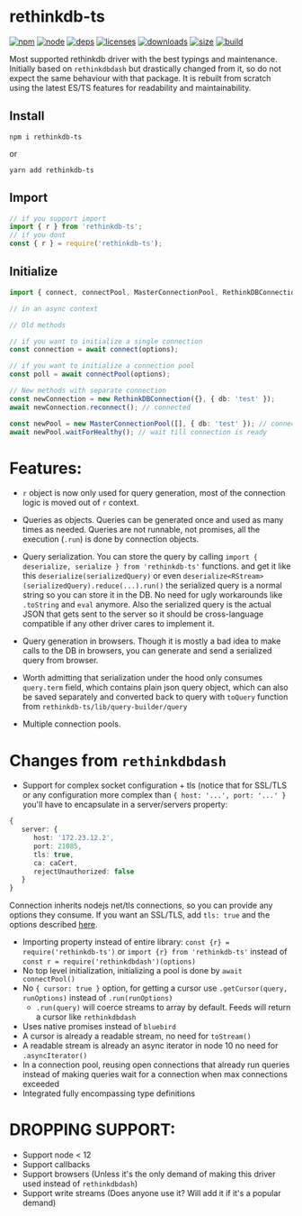 # rethinkdb-ts
[![npm][npm]][npm-url]
[![node][node]][node-url]
[![deps][deps]][deps-url]
[![licenses][licenses]][licenses-url]
[![downloads][downloads]][downloads-url]
[![size][size]][size-url]
[![build][build]][build-url]

Most supported rethinkdb driver with the best typings and maintenance. Initially based on `rethinkdbdash` but drastically changed from it, so do not expect the same behaviour with that package. 
It is rebuilt from scratch using the latest ES/TS features for readability and maintainability.


## Install

`npm i rethinkdb-ts`

or

`yarn add rethinkdb-ts`

## Import

```typescript
// if you support import
import { r } from 'rethinkdb-ts';
// if you dont
const { r } = require('rethinkdb-ts');
```

## Initialize

```typescript
import { connect, connectPool, MasterConnectionPool, RethinkDBConnection } from 'rethinkdb-ts';

// in an async context

// Old methods

// if you want to initialize a single connection
const connection = await connect(options);

// if you want to initialize a connection pool
const poll = await connectPool(options);

// New methods with separate connection
const newConnection = new RethinkDBConnection({}, { db: 'test' });
await newConnection.reconnect(); // connected

const newPool = new MasterConnectionPool([], { db: 'test' }); // connects instantly
await newPool.waitForHealthy(); // wait till connection is ready
```

# Features:

- `r` object is now only used for query generation, most of the connection logic is moved out of `r` context.

- Queries as objects. Queries can be generated once and used as many times as needed. Queries are not runnable, not promises, all the execution (`.run`) is done by connection objects.

- Query serialization. You can store the query by calling `import { deserialize, serialize } from 'rethinkdb-ts'` functions. and get it like this `deserialize(serializedQuery)` or even `deserialize<RStream>(serializedQuery).reduce(...).run()` the serialized query is a normal string so you can store it in the DB. No need for ugly workarounds like `.toString` and `eval` anymore. Also the serialized query is the actual JSON that gets sent to the server so it should be cross-language compatible if any other driver cares to implement it.

- Query generation in browsers. Though it is mostly a bad idea to make calls to the DB in browsers, you can generate and send a serialized query from browser.

- Worth admitting that serialization under the hood only consumes `query.term` field, which contains plain json query object, which can also be saved separately and converted back to query with `toQuery` function from `rethinkdb-ts/lib/query-builder/query`

- Multiple connection pools.

# Changes from `rethinkdbdash`

- Support for complex socket configuration + tls (notice that for SSL/TLS or any configuration more complex than `{ host: '...', port: '...' }` you'll have to encapsulate in a server/servers property: 
```typescript
{ 
   server: {
      host: '172.23.12.2',
      port: 21085,
      tls: true,
      ca: caCert,
      rejectUnauthorized: false
   } 
}
```
Connection inherits nodejs net/tls connections, so you can provide any options they consume.
If you want an SSL/TLS, add `tls: true` and the options described [here](https://nodejs.org/dist/latest-v10.x/docs/api/tls.html#tls_tls_connect_options_callback).

- Importing property instead of entire library: `const {r} = require('rethinkdb-ts')` or `import {r} from 'rethinkdb-ts'` instead of `const r = require('rethinkdbdash')(options)`
- No top level initialization, initializing a pool is done by `await connectPool()`
- No `{ cursor: true }` option, for getting a cursor use `.getCursor(query, runOptions)` instead of `.run(runOptions)`
  - `.run(query)` will coerce streams to array by default. Feeds will return a cursor like `rethinkdbdash`
- Uses native promises instead of `bluebird`
- A cursor is already a readable stream, no need for `toStream()`
- A readable stream is already an async iterator in node 10 no need for `.asyncIterator()`
- In a connection pool, reusing open connections that already run queries instead of making queries wait for a connection when max connections exceeded
- Integrated fully encompassing type definitions

# DROPPING SUPPORT:

- Support node < 12
- Support callbacks
- Support browsers (Unless it's the only demand of making this driver used instead of `rethinkdbdash`)
- Support write streams (Does anyone use it? Will add it if it's a popular demand)

[npm]: https://img.shields.io/npm/v/rethinkdb-ts.svg
[npm-url]: https://www.npmjs.com/package/rethinkdb-ts
[node]: https://img.shields.io/node/v/rethinkdb-ts.svg
[node-url]: https://nodejs.org
[deps]: https://img.shields.io/david/rethinkdb/rethinkdb-ts.svg
[deps-url]: https://david-dm.org/rethinkdb/rethinkdb-ts
[licenses-url]: https://opensource.org/licenses/Apache-2.0
[licenses]: https://img.shields.io/npm/l/rethinkdb-ts.svg
[downloads-url]: https://npmcharts.com/compare/rethinkdb-ts?minimal=true
[downloads]: https://img.shields.io/npm/dm/rethinkdb-ts.svg
[size-url]: https://packagephobia.com/result?p=rethinkdb-ts
[size]: https://packagephobia.com/badge?p=rethinkdb-ts
[build]: https://github.com/rethinkdb/rethinkdb-ts/workflows/Test%20and%20Publish/badge.svg
[build-url]: https://github.com/rethinkdb/rethinkdb-ts/actions?query=workflow%3A%22Test+and+Publish%22
[coverage]: https://coveralls.io/repos/github/rethinkdb/rethinkdb-ts/badge.svg?branch=master
[coverage-url]: https://coveralls.io/github/rethinkdb/rethinkdb-ts?branch=master
